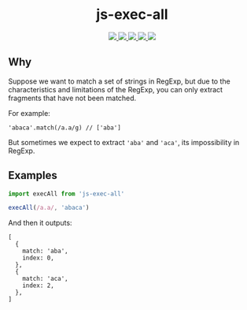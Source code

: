 <h1 align="center">
  js-exec-all
</h1>
<p align="center">
  <a href="https://github.com/rwu823/js-exec-all/releases">
    <img src="https://flat.badgen.net/github/release/rwu823/js-exec-all" />
  </a>
  <a href="https://www.npmjs.com/package/js-exec-all">
    <img src="https://flat.badgen.net/npm/v/js-exec-all" />
  </a>
  <a href="https://circleci.com/gh/rwu823/js-exec-all" alt="Build Status">
    <img src="https://flat.badgen.net/circleci/github/rwu823/js-exec-all/master" />
  </a>
  <a href="https://codecov.io/gh/rwu823/js-exec-all" alt="Coverage">
    <img src="https://flat.badgen.net/codecov/c/github/rwu823/js-exec-all" />
  </a>
  <img src="https://flat.badgen.net/github/license/rwu823/js-exec-all" />
</p>

## Why

Suppose we want to match a set of strings in RegExp, but due to the characteristics and limitations of the RegExp, you can only extract fragments that have not been matched.

For example:
```
'abaca'.match(/a.a/g) // ['aba']
```

But sometimes we expect to extract `'aba'` and `'aca'`, its impossibility in RegExp.

## Examples

```js
import execAll from 'js-exec-all'

execAll(/a.a/, 'abaca')
```

And then it outputs:

```
[
  {
    match: 'aba',
    index: 0,
  },
  {
    match: 'aca',
    index: 2,
  },
]
```
